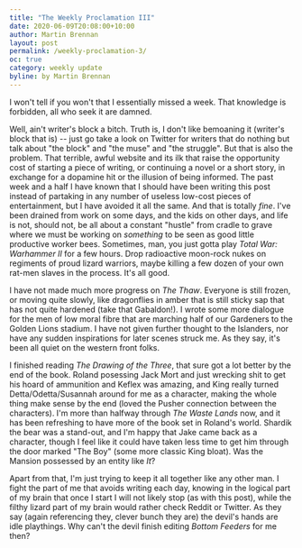 ```yaml
---
title: "The Weekly Proclamation III"
date: 2020-06-09T20:08:00+10:00
author: Martin Brennan
layout: post
permalink: /weekly-proclamation-3/
oc: true
category: weekly update
byline: by Martin Brennan
---
```


I won't tell if you won't that I essentially missed a week. That knowledge is forbidden, all who seek it are damned.

<!--more-->

Well, ain't writer's block a bitch. Truth is, I don't like bemoaning it (writer's block that is) -- just go take a look on Twitter for writers that do nothing but talk about "the block" and "the muse" and "the struggle". But that is also the problem. That terrible, awful website and its ilk that raise the opportunity cost of starting a piece of writing, or continuing a novel or a short story, in exchange for a dopamine hit or the illusion of being informed. The past week and a half I have known that I should have been writing this post instead of partaking in any number of useless low-cost pieces of entertainment, but I have avoided it all the same. And that is totally _fine_. I've been drained from work on some days, and the kids on other days, and life is not, should not, be all about a constant "hustle" from cradle to grave where we must be working on _something_ to be seen as good little productive worker bees. Sometimes, man, you just gotta play _Total War: Warhammer II_ for a few hours. Drop radioactive moon-rock nukes on regiments of proud lizard warriors, maybe killing a few dozen of your own rat-men slaves in the process. It's all good.

I have not made much more progress on _The Thaw_. Everyone is still frozen, or moving quite slowly, like dragonflies in amber that is still sticky sap that has not quite hardened (take that Gabaldon!). I wrote some more dialogue for the men of low moral fibre that are marching half of our Gardeners to the Golden Lions stadium. I have not given further thought to the Islanders, nor have any sudden inspirations for later scenes struck me. As they say, it's been all quiet on the western front folks.

I finished reading _The Drawing of the Three_, that sure got a lot better by the end of the book. Roland posessing Jack Mort and just wrecking shit to get his hoard of ammunition and Keflex was amazing, and King really turned Detta/Odetta/Susannah around for me as a character, making the whole thing make sense by the end (loved the Pusher connection between the characters). I'm more than halfway through _The Waste Lands_ now, and it has been refreshing to have more of the book set in Roland's world. Shardik the bear was a stand-out, and I'm happy that Jake came back as a character, though I feel like it could have taken less time to get him through the door marked "The Boy" (some more classic King bloat). Was the Mansion possessed by an entity like _It_?

Apart from that, I'm just trying to keep it all together like any other man. I fight the part of me that avoids writing each day, knowing in the logical part of my brain that once I start I will not likely stop (as with this post), while the filthy lizard part of my brain would rather check Reddit or Twitter. As they say (again referencing they, clever bunch they are) the devil's hands are idle playthings. Why can't the devil finish editing _Bottom Feeders_ for me then?